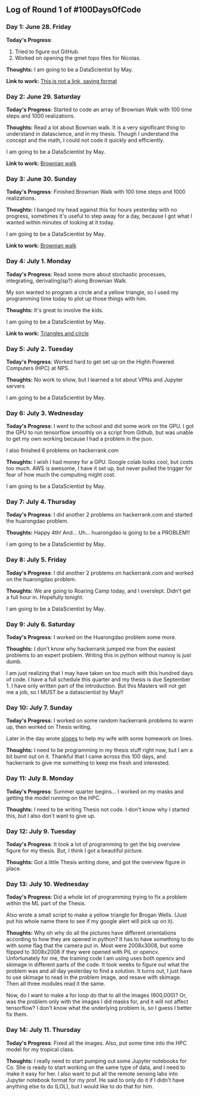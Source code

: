 
## Log of Round 1 of #100DaysOfCode

### Day 1: June 28. Friday

**Today's Progress**:
1) Tried to figure out GitHub.
2) Worked on opening the gmet topo files for Nicolas.

**Thoughts:** I am going to be a DataScientist by May.

**Link to work:** [This is not a link, saving format](https://soapwallet.com)

### Day 2: June 29. Saturday

**Today's Progress**:
Started to code an array of Brownian Walk with 100 time steps and
1000 realizations.

**Thoughts:** Read a lot about Bownian walk.  It is a very significant thing
to understand in datascience, and in my thesis.  Though I understand the
concept and the math, I could not code it quickly and efficiently.

I am going to be a DataScientist by May.

**Link to work:** [Brownian walk](https://github.com/tattonchantry/100-days-kallaway-log/blob/my_branch/scripts/BrWalk.py)

### Day 3: June 30. Sunday

**Today's Progress**:
Finished Brownian Walk with 100 time steps and 1000 realizations.

**Thoughts:** I banged my head against this for hours yesterday with no
progress, sometimes it's useful to step away for a day, because I got what I
wanted within minutes of looking at it today.

I am going to be a DataScientist by May.

**Link to work:** [Brownian walk](https://github.com/tattonchantry/100-days-kallaway-log/blob/my_branch/scripts/BrWalk.py)

### Day 4: July 1. Monday

**Today's Progress**:
Read some more about stochastic processes, integrating, derivating(sp?) along
Brownian Walk.

My son wanted to program a circle and a yellow triangle, so I used my
programming time today to plot up those things with him.

**Thoughts:** It's great to involve the kids.

I am going to be a DataScientist by May.

**Link to work:** [Triangles and circle](https://github.com/tattonchantry/100-days-kallaway-log/blob/my_branch/scripts/Kids.py)


### Day 5: July 2. Tuesday

**Today's Progress**:
Worked hard to get set up on the Highh Powered Computers (HPC) at NPS.

**Thoughts:** No work to show, but I learned a lot about VPNs and Jupyter
servers

I am going to be a DataScientist by May.

### Day 6: July 3. Wednesday

**Today's Progress**:
I went to the school and did some work on the GPU.  I got the GPU to run
tensorflow smoothly on a script from Github, but was unable to get my own
working because I had a problem in the json.

I also finished 6 problems on hackerrank.com

**Thoughts:** I wish I had money for a GPU.  Google colab looks cool, but costs
too much.  AWS is awesome, I have it set up, but never pulled the trigger for
fear of how much the computing might cost.

I am going to be a DataScientist by May.

### Day 7: July 4. Thursday

**Today's Progress**:
I did another 2 problems on hackerrank.com and started the huarongdao problem.

**Thoughts:** Happy 4th!  And...  Uh... huarongdao is going to be a PROBLEM!!

I am going to be a DataScientist by May.

### Day 8: July 5. Friday

**Today's Progress**:
I did another 2 problems on hackerrank.com and worked on the huarongdao
 problem.

**Thoughts:** We are going to Roaring Camp today, and I overslept.  Didn't get
a full hour in.  Hopefully tonight.

I am going to be a DataScientist by May.

### Day 9: July 6. Saturday

**Today's Progress**:
I worked on the Huarongdao problem some more.

**Thoughts:** I don't know why hackerrank jumped me from the easiest problems
to an expert problem.  Writing this in python without numoy is just dumb.

I am just realizing that I may have taken on too much with this hundred days
of code.  I have a full schedule this quarter and my thesis is due September 1.
I have only written part of the introduction.  But this Masters will not get
me a job, so I MUST be a datascientist by May!!

### Day 10: July 7. Sunday

**Today's Progress**:
I worked on some random hackerrank problems to warm up, then worked on Thesis
writing.

Later in the day wrote
[slopes](https://github.com/tattonchantry/100-days-kallaway-log/blob/my_branch/scripts/slopes.py)
to help my wife with some homework on lines.

**Thoughts:** I need to be programming in my thesis stuff right now, but I
am a bit burnt out on it.  Thankful that I came across this 100 days, and
hackerrank to give me something to keep me fresh and interested.

### Day 11: July 8. Monday

**Today's Progress**:
Summer quarter begins...  I worked on my masks and getting the model running
on the HPC.

**Thoughts:** I need to be writing Thesis not code.  I don't know why I started
this, but I also don't want to give up.

### Day 12: July 9. Tuesday

**Today's Progress**:
It took a lot of programming to get the big overview figure for my thesis. But,
I think I got a beautiful picture.

**Thoughts:** Got a little Thesis writing done, and got the overview figure in
place.

### Day 13: July 10. Wednesday

**Today's Progress**:
Did a whole lot of programming trying to fix a problem within the ML part of
the Thesis.

Also wrote a small script to make a yellow triangle for Brogan Wells.
(Just put his whole name there to see if my google alert will pick up on it).

**Thoughts:** Why oh why do all the pictures have different orientations
according to how they are opened in python?  It has to have something to do
with some flag that the camera put in.  Most were 2008x3008, but some flipped
to 3008x2008 if they were opened with PIL or opencv.  Unfortunately for me,
the training code I am using uses both opencv and skimage in different parts
of the code.  It took weeks to figure out what the problem was and all day
yesterday to find a solution.  It turns out, I just have to use skimage to
read in the problem image, and resave with skimage.  Then all three modules
read it the same.

Now, do I want to make a for loop do that to all the images (600,000)?  Or,
was the problem only with the images I did masks for, and it will not affect
tensorflow? I don't know what the underlying problem is, so I guess I better
fix them.

### Day 14: July 11. Thursday

**Today's Progress**:
Fixed all the images.  Also, put some time into the HPC model for my tropical
class.

**Thoughts:** I really need to start pumping out some Jupyter notebooks for
Co.  She is ready to start working on the same type of data, and I need to make
it easy for her.  I also want to put all the remote sensing labs into Jupyter
notebook format for my prof.  He said to only do it if I didn't have anything
else to do (LOL), but I would like to do that for him.